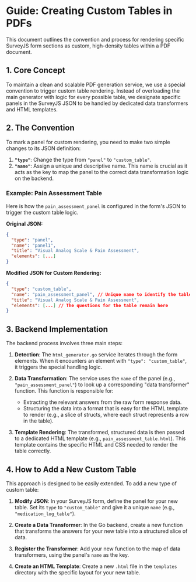 # Guide: Creating Custom Tables in PDFs

This document outlines the convention and process for rendering specific SurveyJS form sections as custom, high-density tables within a PDF document.

## 1. Core Concept

To maintain a clean and scalable PDF generation service, we use a special convention to trigger custom table rendering. Instead of overloading the main generator with logic for every possible table, we designate specific panels in the SurveyJS JSON to be handled by dedicated data transformers and HTML templates.

## 2. The Convention

To mark a panel for custom rendering, you need to make two simple changes to its JSON definition:

1.  **`"type"`**: Change the type from `"panel"` to `"custom_table"`.
2.  **`"name"`**: Assign a unique and descriptive name. This name is crucial as it acts as the key to map the panel to the correct data transformation logic on the backend.

### Example: Pain Assessment Table

Here is how the `pain_assessment_panel` is configured in the form's JSON to trigger the custom table logic.

**Original JSON:**
```json
{
  "type": "panel",
  "name": "panel1",
  "title": "Visual Analog Scale & Pain Assessment",
  "elements": [...]
}
```

**Modified JSON for Custom Rendering:**
```json
{
  "type": "custom_table",
  "name": "pain_assessment_panel", // Unique name to identify the table type
  "title": "Visual Analog Scale & Pain Assessment",
  "elements": [...] // The questions for the table remain here
}
```

## 3. Backend Implementation

The backend process involves three main steps:

1.  **Detection**: The `html_generator.go` service iterates through the form elements. When it encounters an element with `"type": "custom_table"`, it triggers the special handling logic.

2.  **Data Transformation**: The service uses the `name` of the panel (e.g., `"pain_assessment_panel"`) to look up a corresponding "data transformer" function. This function is responsible for:
    *   Extracting the relevant answers from the raw form response data.
    *   Structuring the data into a format that is easy for the HTML template to render (e.g., a slice of structs, where each struct represents a row in the table).

3.  **Template Rendering**: The transformed, structured data is then passed to a dedicated HTML template (e.g., `pain_assessment_table.html`). This template contains the specific HTML and CSS needed to render the table correctly.

## 4. How to Add a New Custom Table

This approach is designed to be easily extended. To add a new type of custom table:

1.  **Modify JSON**: In your SurveyJS form, define the panel for your new table. Set its `type` to `"custom_table"` and give it a unique `name` (e.g., `"medication_log_table"`).

2.  **Create a Data Transformer**: In the Go backend, create a new function that transforms the answers for your new table into a structured slice of data.

3.  **Register the Transformer**: Add your new function to the map of data transformers, using the panel's `name` as the key.

4.  **Create an HTML Template**: Create a new `.html` file in the `templates` directory with the specific layout for your new table.
